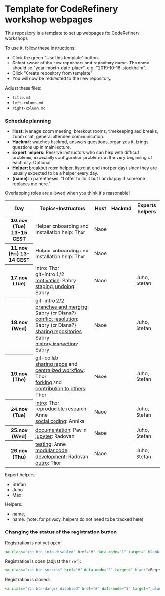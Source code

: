 # Template for CodeRefinery workshop webpages

This repository is a template to set up webpages for CodeRefinery workshops.

To use it, follow these instructions:
- Click the green "Use this template" button.
- Select owner of the new repository and repository name. The name should be
  "year-month-date-place", e.g. "2019-10-16-stockholm".
- Click "Create repository from template"
- You will now be redirected to the new repository.

Adjust these files:
- `title.md`
- `left-column.md`
- `right-column.md`

### Schedule planning

- **Host:** Manage zoom meeting, breakout rooms, timekeeping and breaks, zoom chat, general attendee communication.  
- **Hackmd:** watches hackmd, answers questions, organizes it, brings questions up in main lecture.  
- **Expert helpers:** Reserve instructors who can help with difficult problems, especially configuration problems at the very beginning of each day.  Optional.  
- **Helper:** breakout room helper, listed at end (not per day) since they are usually expected to be a helper every day. 
- **(name)** in parentheses: "I offer to do it but I am happy if someone replaces me here."

Overlapping roles are allowed when you think it's reasonable!


<table>
<tr>
  <th>Day</th>
         <th>Topics+Instructors</th>
         <th>Host</th>
         <th>Hackmd</th>
         <th>Experts helpers</th>
</tr>
<tr>
  <th>10.nov (Tue) 13-15 CEST</th>
         <td>
		     Helper onboarding and Installation help: Thor
	     </td>
         <td>Naoe</td><!--host-->
         <td></td><!--hackmd-->
         <td></td><!--expert helpers-->
</tr>
<tr>
  <th>11.nov (Fri) 13-14 CEST</th>
         <td>
		     Helper onboarding and Installation help: Thor
	     </td>
         <td>Naoe</td><!--host-->
         <td></td><!--hackmd-->
         <td></td><!--expert helpers-->
</tr>
<tr>
  <th>17.nov (Tue)</th>
         <td>
		     intro: Thor<br>
		     git-intro 1/2<br>
		 	<a href="https://coderefinery.github.io/git-intro/01-motivation/">motivation</a>: Sabry<br>
		     	<a href="https://coderefinery.github.io/git-intro/04-staging-area/">staging</a>, <a href="https://coderefinery.github.io/git-intro/05-undoing/">undoing</a>: Sabry<br>
	     </td>
         <td>Naoe</td><!--host-->
         <td></td><!--hackmd-->
         <td>Juho, Stefan</td><!--expert helpers-->
</tr>
<tr>
  <th>18.nov (Wed)</th>
         <td>
		    git-intro 2/2<br>
		 	<a href="https://coderefinery.github.io/git-intro/06-branches/">branches and merging</a>: Sabry (or Diana?)<br>
		     	<a href="https://coderefinery.github.io/git-intro/08-conflicts/">conflict resolution</a>: Sabry (or Diana?)<br>
			<a href="https://coderefinery.github.io/git-intro/09-remotes/">sharing repositories</a>: Sabry<br>
		 	<a href="https://coderefinery.github.io/git-intro/10-archaeology/">history inspection</a>: Sabry<br>
	     </td>
         <td>Naoe</td><!--host-->
         <td></td><!--hackmd-->
         <td>Juho, Stefan</td><!--expert helpers-->
</tr>
<tr>
  <th>19.nov (The)</th>
         <td>
		     git-collab<br>
		 	<a href="https://coderefinery.github.io/git-collaborative/01-remotes/">sharing repos</a> and <a href="https://coderefinery.github.io/git-collaborative/02-centralized/">centralized workflow</a>: Thor<br>
		 	<a href="https://coderefinery.github.io/git-collaborative/03-distributed/">forking</a> and <a href="https://coderefinery.github.io/git-collaborative/04-contributing/">contribution to others</a>: Thor<br>
	     </td>
         <td>Naoe</td><!--host-->
         <td></td><!--hackmd-->
         <td>Juho, Stefan</td><!--expert helpers-->
</tr>
<tr>
  <th>24.nov (Tue)</th>
         <td>
		     <a href="https://github.com/coderefinery/workshop-intro/blob/master/video.md">intro</a>: Thor<br>
		     	<a href="https://coderefinery.github.io/reproducible-research/">reproducible research</a>: Anne<br>
		     	<a href="https://cicero.xyz/v3/remark/0.14.0/github.com/coderefinery/social-coding/master/talk.md">social coding</a>: Annika<br>
	     </td>
         <td>Naoe</td><!--host-->
         <td></td><!--hackmd-->
         <td>Juho, Stefan</td><!--expert helpers-->
</tr>
<tr>
  <th>25.nov (Wed)</th>
         <td>
		    <a href="https://coderefinery.github.io/documentation/">documentation</a>: Pavlin<br>
		    <a href="https://coderefinery.github.io/jupyter/">jupyter</a>: Radovan<br>
	     </td>
         <td>Naoe</td><!--host-->
         <td></td><!--hackmd-->
         <td>Juho, Stefan</td><!--expert helpers-->
</tr>
<tr>
  <th>26.nov (Thu)</th>
         <td>
		     <a href="https://coderefinery.github.io/testing/">testing</a>: Anne<br>
		     <a href="https://github.com/coderefinery/modular-type-along">modular code development</a>: Radovan<br>
		 <a href="https://github.com/coderefinery/workshop-outro/blob/master/README.md">outro</a>: Thor<br>
	     </td>
         <td>Naoe</td><!--host-->
         <td></td><!--hackmd-->
         <td>Juho, Stefan</td><!--expert helpers-->
</tr>
</table>

Expert helpers:
- Stefan
- Juho
- Max

Helpers: 
- name, 
- name.  (note: for privacy, helpers do not need to be
tracked here)



### Changing the status of the registration button

Registration is not yet open:
```html
<a class="btn btn-info disabled" href="#" data-mode="1" target="_blank">Registration will open soon</a>
```

Registration is open (adjust the `href`):
```html
<a class="btn btn-success" href="#" data-mode="1" target="_blank">Register here</a>
```

Registration is closed:
```html
<a class="btn btn-danger disabled" href="#" data-mode="1" target="_blank">Registration is closed</a>
```
